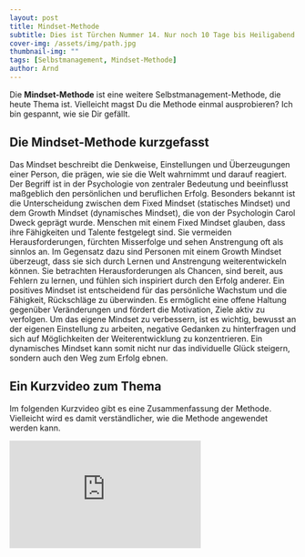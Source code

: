 ```yaml
---
layout: post
title: Mindset-Methode
subtitle: Dies ist Türchen Nummer 14. Nur noch 10 Tage bis Heiligabend!
cover-img: /assets/img/path.jpg
thumbnail-img: ""
tags: [Selbstmanagement, Mindset-Methode]
author: Arnd
---
```


Die **Mindset-Methode** ist eine weitere Selbstmanagement-Methode, die heute Thema ist. Vielleicht magst Du die Methode einmal ausprobieren? Ich bin gespannt, wie sie Dir gefällt.

## Die Mindset-Methode kurzgefasst

Das Mindset beschreibt die Denkweise, Einstellungen und Überzeugungen einer Person, die prägen, wie sie die Welt wahrnimmt und darauf reagiert. Der Begriff ist in der Psychologie von zentraler Bedeutung und beeinflusst maßgeblich den persönlichen und beruflichen Erfolg. Besonders bekannt ist die Unterscheidung zwischen dem Fixed Mindset (statisches Mindset) und dem Growth Mindset (dynamisches Mindset), die von der Psychologin Carol Dweck geprägt wurde. Menschen mit einem Fixed Mindset glauben, dass ihre Fähigkeiten und Talente festgelegt sind. Sie vermeiden Herausforderungen, fürchten Misserfolge und sehen Anstrengung oft als sinnlos an. Im Gegensatz dazu sind Personen mit einem Growth Mindset überzeugt, dass sie sich durch Lernen und Anstrengung weiterentwickeln können. Sie betrachten Herausforderungen als Chancen, sind bereit, aus Fehlern zu lernen, und fühlen sich inspiriert durch den Erfolg anderer. Ein positives Mindset ist entscheidend für das persönliche Wachstum und die Fähigkeit, Rückschläge zu überwinden. Es ermöglicht eine offene Haltung gegenüber Veränderungen und fördert die Motivation, Ziele aktiv zu verfolgen. Um das eigene Mindset zu verbessern, ist es wichtig, bewusst an der eigenen Einstellung zu arbeiten, negative Gedanken zu hinterfragen und sich auf Möglichkeiten der Weiterentwicklung zu konzentrieren. Ein dynamisches Mindset kann somit nicht nur das individuelle Glück steigern, sondern auch den Weg zum Erfolg ebnen.

## Ein Kurzvideo zum Thema

Im folgenden Kurzvideo gibt es eine Zusammenfassung der Methode. Vielleicht wird es damit verständlicher, wie die Methode angewendet werden kann.

<iframe width="336" height="189" src="https://www.youtube.com/embed/qXgKaJsmwz4?si=kDZdW2PwSfwlrfW5" title="YouTube video player" frameborder="0" allow="accelerometer; autoplay; clipboard-write; encrypted-media; gyroscope; picture-in-picture; web-share" referrerpolicy="strict-origin-when-cross-origin" allowfullscreen></iframe>